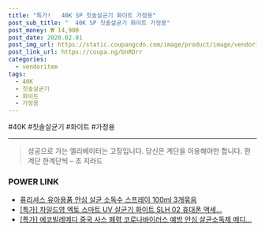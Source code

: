 ```yaml
--- 
title: "특가!   40K SP 칫솔살균기 화이트 가정용" 
post_sub_title: "  40K SP 칫솔살균기 화이트 가정용" 
post_money: ₩ 14,900 
post_date: 2020.02.01 
post_img_url: https://static.coupangcdn.com/image/product/image/vendoritem/2016/06/17/3013478323/d0e28c87-fc03-4046-a2e9-76ec6cad0f75.jpg 
post_link_url: https://coupa.ng/bnRDrr 
categories: 
  - vendoritem 
tags: 
  - 40K 
  - 칫솔살균기 
  - 화이트 
  - 가정용 
--- 
```

  #40K #칫솔살균기 #화이트 #가정용 
<hr> 

> 성공으로 가는 엘리베이터는 고장입니다. 당신은 계단을 이용해야만 합니다. 한계단 한계단씩 – 조 지라드 


### POWER LINK

* <a href="https://blog.naver.com/fasyy4321/221789252849" target="_blank">퓨리셔스 유아용품 안심 살균 소독수 스프레이 100ml 3개묶음</a>
* <a href="https://blog.naver.com/santokki14/221792819105" target="_blank">[특가] 차일드영 엑토 스마트 UV 살균기 화이트 SLH 02 휴대폰 액세...</a>
* <a href="https://blog.naver.com/sakai111/221792934253" target="_blank">[특가] 에코빌레메디 중국 사스 폐렴 코로나바이러스 예방 안심 살균소독제 메디...</a>

